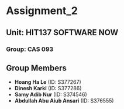 # Assignment_2
## Unit: HIT137 SOFTWARE NOW 
### Group: CAS 093


## Group Members

- **Hoang Ha Le** (ID: S377267)
- **Dinesh Karki** (ID: S377286)
- **Samy Adib Nur** (ID: S374546)
- **Abdullah Abu Aiub Ansari** (ID: S376555)
